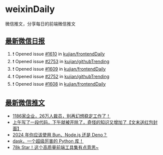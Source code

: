 # weixinDaily
微信推文，分享每日的前端微信推文

## [最新微信日报](https://github.com/kujian/weixinDaily/issues)

<!--START_SECTION:activity-->
1. ❗ Opened issue [#1610](https://github.com/kujian/frontendDaily/issues/1610) in [kujian/frontendDaily](https://github.com/kujian/frontendDaily)
2. ❗ Opened issue [#2753](https://github.com/kujian/githubTrending/issues/2753) in [kujian/githubTrending](https://github.com/kujian/githubTrending)
3. ❗ Opened issue [#1609](https://github.com/kujian/frontendDaily/issues/1609) in [kujian/frontendDaily](https://github.com/kujian/frontendDaily)
4. ❗ Opened issue [#2752](https://github.com/kujian/githubTrending/issues/2752) in [kujian/githubTrending](https://github.com/kujian/githubTrending)
5. ❗ Opened issue [#1608](https://github.com/kujian/frontendDaily/issues/1608) in [kujian/frontendDaily](https://github.com/kujian/frontendDaily)
<!--END_SECTION:activity-->


## [最新微信推文](https://weixin.qdkfweb.cn/)

<!-- BLOG-POST-LIST:START -->
- [1186家企业，26万人裁员，别再幻想稳定工作了！](https://weixin.qdkfweb.cn/39769.html)
- [上午写了一段代码，下午就被开除了，奇怪的知识又增加了【文末送红包封面】](https://weixin.qdkfweb.cn/39740.html)
- [2024 年你应该使用 Bun、Node.js 还是 Deno？](https://weixin.qdkfweb.cn/39745.html)
- [dask，一个超级厉害的 Python 库！](https://weixin.qdkfweb.cn/39752.html)
- [78k Star！这个高质量前端工具集有点意思~](https://weixin.qdkfweb.cn/39739.html)
<!-- BLOG-POST-LIST:END -->